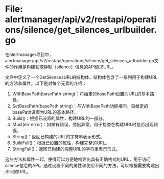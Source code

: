 # File: alertmanager/api/v2/restapi/operations/silence/get_silences_urlbuilder.go

在alertmanager项目中，alertmanager/api/v2/restapi/operations/silence/get_silences_urlbuilder.go文件的作用是构建获取静默（silence）信息的API请求URL。

文件中定义了一个GetSilencesURL的结构体，结构体包含了一系列用于构建URL的方法和属性。以下是对每个元素的介绍：

1. WithBasePath(basePath string)：将给定的basePath设置为URL的基本路径。
2. SetBasePath(basePath string)：与WithBasePath功能相同，将给定的basePath设置为URL的基本路径。
3. Build()：根据已设置的属性，构建URL的一部分。
4. Must(err error)：如果有错误，抛出异常。用于检查在构建URL时是否出现错误。
5. String()：返回已构建的URL的字符串表示形式。
6. BuildFull()：根据已设置的属性，构建完整的URL。
7. StringFull()：返回已构建的完整URL的字符串表示形式。

这些方法和属性一起，使得可以方便地构建出具有正确格式的URL，用于访问silence信息的API。通过设置不同的属性和使用不同的方法，可以根据需要构建出不同的URL。

